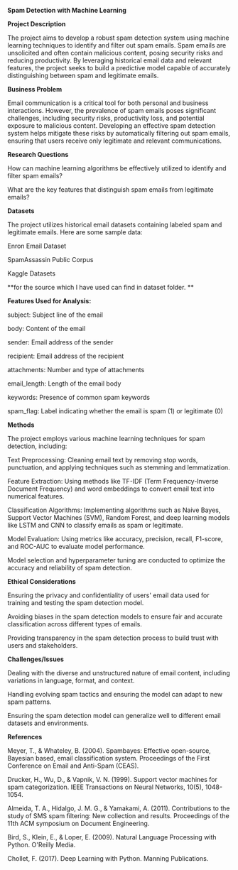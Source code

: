 **Spam Detection with Machine Learning**

**Project Description**

The project aims to develop a robust spam detection system using machine learning techniques to identify and filter out spam emails. Spam emails are unsolicited and often contain malicious content, posing security risks and reducing productivity. By leveraging historical email data and relevant features, the project seeks to build a predictive model capable of accurately distinguishing between spam and legitimate emails.

**Business Problem**

Email communication is a critical tool for both personal and business interactions. However, the prevalence of spam emails poses significant challenges, including security risks, productivity loss, and potential exposure to malicious content. Developing an effective spam detection system helps mitigate these risks by automatically filtering out spam emails, ensuring that users receive only legitimate and relevant communications.

**Research Questions**

How can machine learning algorithms be effectively utilized to identify and filter spam emails?

What are the key features that distinguish spam emails from legitimate emails?

**Datasets**

The project utilizes historical email datasets containing labeled spam and legitimate emails. Here are some sample data:

Enron Email Dataset

SpamAssassin Public Corpus

Kaggle Datasets

**for the source which I have used can find in dataset folder.
**

**Features Used for Analysis:**

subject: Subject line of the email

body: Content of the email

sender: Email address of the sender

recipient: Email address of the recipient

attachments: Number and type of attachments

email_length: Length of the email body

keywords: Presence of common spam keywords

spam_flag: Label indicating whether the email is spam (1) or legitimate (0)

**Methods**

The project employs various machine learning techniques for spam detection, including:

Text Preprocessing: Cleaning email text by removing stop words, punctuation, and applying techniques such as stemming and lemmatization.

Feature Extraction: Using methods like TF-IDF (Term Frequency-Inverse Document Frequency) and word embeddings to convert email text into numerical features.

Classification Algorithms: Implementing algorithms such as Naive Bayes, Support Vector Machines (SVM), Random Forest, and deep learning models like LSTM and CNN to classify emails as spam or legitimate.

Model Evaluation: Using metrics like accuracy, precision, recall, F1-score, and ROC-AUC to evaluate model performance.

Model selection and hyperparameter tuning are conducted to optimize the accuracy and reliability of spam detection.

**Ethical Considerations**

Ensuring the privacy and confidentiality of users' email data used for training and testing the spam detection model.

Avoiding biases in the spam detection models to ensure fair and accurate classification across different types of emails.

Providing transparency in the spam detection process to build trust with users and stakeholders.

**Challenges/Issues**

Dealing with the diverse and unstructured nature of email content, including variations in language, format, and context.

Handling evolving spam tactics and ensuring the model can adapt to new spam patterns.

Ensuring the spam detection model can generalize well to different email datasets and environments.

**References**

Meyer, T., & Whateley, B. (2004). Spambayes: Effective open-source, Bayesian based, email classification system. Proceedings of the First Conference on Email and Anti-Spam (CEAS).

Drucker, H., Wu, D., & Vapnik, V. N. (1999). Support vector machines for spam categorization. IEEE Transactions on Neural Networks, 10(5), 1048-1054.

Almeida, T. A., Hidalgo, J. M. G., & Yamakami, A. (2011). Contributions to the study of SMS spam filtering: New collection and results. Proceedings of the 11th ACM symposium on Document Engineering.

Bird, S., Klein, E., & Loper, E. (2009). Natural Language Processing with Python. O'Reilly Media.

Chollet, F. (2017). Deep Learning with Python. Manning Publications.
